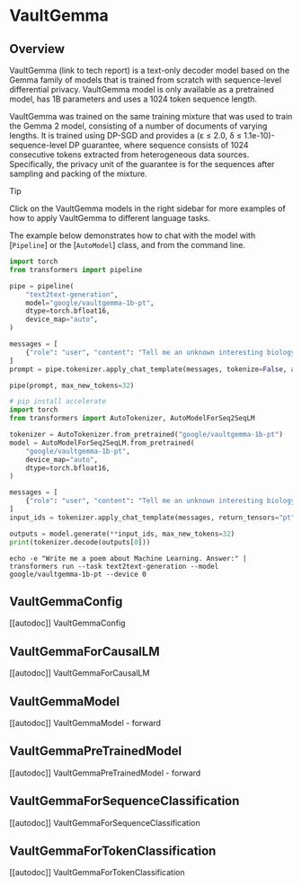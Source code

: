 <!--Copyright 2025 the HuggingFace Team. All rights reserved.

Licensed under the Apache License, Version 2.0 (the "License");
you may not use this file except in compliance with the License.
You may obtain a copy of the License at

    http://www.apache.org/licenses/LICENSE-2.0

Unless required by applicable law or agreed to in writing, software
distributed under the License is distributed on an "AS IS" BASIS,
WITHOUT WARRANTIES OR CONDITIONS OF ANY KIND, either express or implied.
See the License for the specific language governing permissions and
limitations under the License.


⚠️ Note that this file is in Markdown but contain specific syntax for our doc-builder (similar to MDX) that may not be rendered properly in your Markdown viewer.

-->


# VaultGemma

## Overview

VaultGemma (link to tech report) is a text-only decoder model based on the Gemma family of models that is  trained from scratch with sequence-level differential privacy. VaultGemma model is only available as a pretrained model, has 1B parameters and uses a 1024 token sequence length.

VaultGemma was trained on the same training mixture that was used to train the Gemma 2 model, consisting of a number of documents of varying lengths. It is trained using DP-SGD and provides a (ε ≤ 2.0, δ ≤ 1.1e-10)-sequence-level DP guarantee, where sequence consists of 1024 consecutive tokens extracted from heterogeneous data sources. Specifically, the privacy unit of the guarantee is for the sequences after  sampling and packing of the mixture. 


> [!TIP]
> Click on the VaultGemma models in the right sidebar for more examples of how to apply VaultGemma to different language tasks.

The example below demonstrates how to chat with the model with [`Pipeline`] or the [`AutoModel`] class, and from the command line.

<hfoptions id="usage">
<hfoption id="Pipeline">


```python
import torch
from transformers import pipeline

pipe = pipeline(
    "text2text-generation",
    model="google/vaultgemma-1b-pt",
    dtype=torch.bfloat16,
    device_map="auto",
)

messages = [
    {"role": "user", "content": "Tell me an unknown interesting biology fact about the brain."},
]
prompt = pipe.tokenizer.apply_chat_template(messages, tokenize=False, add_generation_prompt=True)

pipe(prompt, max_new_tokens=32)
```

</hfoption>
<hfoption id="AutoModel">

```python
# pip install accelerate
import torch
from transformers import AutoTokenizer, AutoModelForSeq2SeqLM

tokenizer = AutoTokenizer.from_pretrained("google/vaultgemma-1b-pt")
model = AutoModelForSeq2SeqLM.from_pretrained(
    "google/vaultgemma-1b-pt",
    device_map="auto",
    dtype=torch.bfloat16,
)

messages = [
    {"role": "user", "content": "Tell me an unknown interesting biology fact about the brain."},
]
input_ids = tokenizer.apply_chat_template(messages, return_tensors="pt", return_dict=True, add_generation_prompt=True).to(model.device)

outputs = model.generate(**input_ids, max_new_tokens=32)
print(tokenizer.decode(outputs[0]))
```

</hfoption>
<hfoption id="transformers CLI">

```
echo -e "Write me a poem about Machine Learning. Answer:" | transformers run --task text2text-generation --model google/vaultgemma-1b-pt --device 0
```
</hfoption>
</hfoptions>


## VaultGemmaConfig

[[autodoc]] VaultGemmaConfig

## VaultGemmaForCausalLM

[[autodoc]] VaultGemmaForCausalLM

## VaultGemmaModel

[[autodoc]] VaultGemmaModel
    - forward

## VaultGemmaPreTrainedModel

[[autodoc]] VaultGemmaPreTrainedModel
    - forward

## VaultGemmaForSequenceClassification

[[autodoc]] VaultGemmaForSequenceClassification

## VaultGemmaForTokenClassification

[[autodoc]] VaultGemmaForTokenClassification
